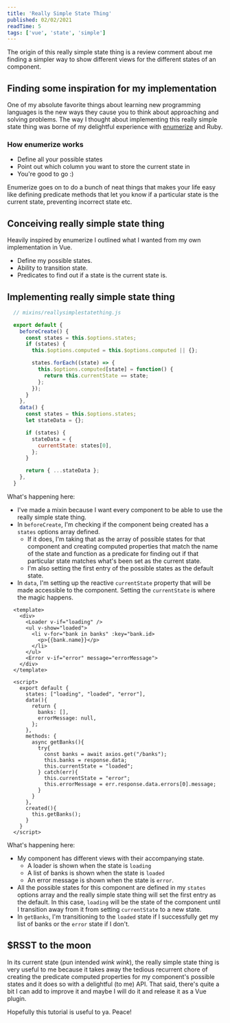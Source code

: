 ```yaml
---
title: 'Really Simple State Thing'
published: 02/02/2021
readTime: 5
tags: ['vue', 'state', 'simple']
---
```


The origin of this really simple state thing is a review comment about me finding a simpler way to show different views for the different states of an component.

<table-of-content :page="$page" />

## Finding some inspiration for my implementation

One of my absolute favorite things about learning new programming languages is the new ways they cause you to think about approaching and solving problems. The way I thought about implementing this really simple state thing was borne of my delightful experience with [enumerize](https://github.com/brainspec/enumerize) and Ruby.

### How enumerize works

- Define all your possible states
- Point out which column you want to store the current state in
- You're good to go :)

Enumerize goes on to do a bunch of neat things that makes your life easy like defining predicate methods that let you know if a particular state is the current state, preventing incorrect state etc.

## Conceiving really simple state thing

Heavily inspired by enumerize I outlined what I wanted from my own implementation in Vue.

- Define my possible states.
- Ability to transition state.
- Predicates to find out if a state is the current state is.

## Implementing really simple state thing

```javascript
  // mixins/reallysimplestatething.js

  export default {
    beforeCreate() {
      const states = this.$options.states;
      if (states) {
        this.$options.computed = this.$options.computed || {};

        states.forEach((state) => {
          this.$options.computed[state] = function() {
            return this.currentState == state;
          };
        });
      }
    },
    data() {
      const states = this.$options.states;
      let stateData = {};

      if (states) {
        stateData = {
          currentState: states[0],
        };
      }

      return { ...stateData };
    },
  }
```

What's happening here:

- I've made a mixin because I want every component to be able to use the really simple state thing.
- In `beforeCreate`, I'm checking if the component being created has a `states` options array defined.
  - If it does, I'm taking that as the array of possible states for that component and creating computed properties that match the name of the state and function as a predicate for finding out if that particular state matches what's been set as the current state.
  - I'm also setting the first entry of the possible states as the default state.
- In `data`, I'm setting up the reactive `currentState` property that will be made accessible to the component. Setting the `currentState` is where the magic happens.

```vue
  <template>
    <div>
      <Loader v-if="loading" />
      <ul v-show="loaded">
        <li v-for="bank in banks" :key="bank.id>
          <p>{{bank.name}}</p>
        </li>
      </ul>
      <Error v-if="error" message="errorMessage">
    </div>
  </template>

  <script>
    export default {
      states: ["loading", "loaded", "error"],
      data(){
        return {
          banks: [],
          errorMessage: null,
        };
      },
      methods: {
        async getBanks(){
          try{
            const banks = await axios.get("/banks");
            this.banks = response.data;
            this.currentState = "loaded";
          } catch(err){
            this.currentState = "error";
            this.errorMessage = err.response.data.errors[0].message;
          }
        }
      },
      created(){
        this.getBanks();
      }
    }
  </script>
```

What's happening here:

- My component has different views with their accompanying state.
  - A loader is shown when the state is `loading`
  - A list of banks is shown when the state is `loaded`
  - An error message is shown when the state is `error`.
- All the possible states for this component are defined in my `states` options array and the really simple state thing will set the first entry as the default. In this case, `loading` will be the state of the component until I transition away from it from setting `currentState` to a new state.
- In `getBanks`, I'm transitioning to the `loaded` state if I successfully get my list of banks or the `error` state if I don't.

<content-break />

## $RSST to the moon

In its current state (pun intended *wink wink*), the really simple state thing is very useful to me because it takes away the tedious recurrent chore of creating the predicate computed properties for my component's possible states and it does so with a delightful (to me) API. That said, there's quite a bit I can add to improve it and maybe I will do it and release it as a Vue plugin.

Hopefully this tutorial is useful to ya. Peace!